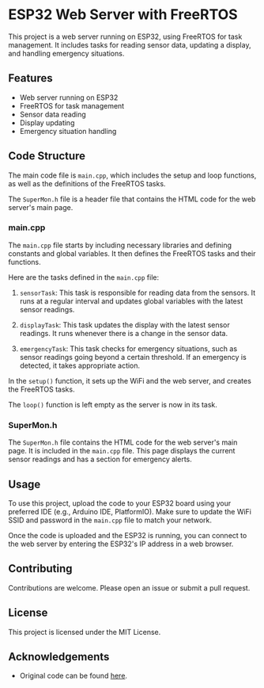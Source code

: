 # ESP32 Web Server with FreeRTOS

This project is a web server running on ESP32, using FreeRTOS for task management. It includes tasks for reading sensor data, updating a display, and handling emergency situations.

## Features

- Web server running on ESP32
- FreeRTOS for task management
- Sensor data reading
- Display updating
- Emergency situation handling

## Code Structure

The main code file is `main.cpp`, which includes the setup and loop functions, as well as the definitions of the FreeRTOS tasks.

The `SuperMon.h` file is a header file that contains the HTML code for the web server's main page.

### main.cpp

The `main.cpp` file starts by including necessary libraries and defining constants and global variables. It then defines the FreeRTOS tasks and their functions.

Here are the tasks defined in the `main.cpp` file:

1. `sensorTask`: This task is responsible for reading data from the sensors. It runs at a regular interval and updates global variables with the latest sensor readings.

2. `displayTask`: This task updates the display with the latest sensor readings. It runs whenever there is a change in the sensor data.

3. `emergencyTask`: This task checks for emergency situations, such as sensor readings going beyond a certain threshold. If an emergency is detected, it takes appropriate action.

In the `setup()` function, it sets up the WiFi and the web server, and creates the FreeRTOS tasks.

The `loop()` function is left empty as the server is now in its task.

### SuperMon.h

The `SuperMon.h` file contains the HTML code for the web server's main page. It is included in the `main.cpp` file. This page displays the current sensor readings and has a section for emergency alerts.

## Usage

To use this project, upload the code to your ESP32 board using your preferred IDE (e.g., Arduino IDE, PlatformIO). Make sure to update the WiFi SSID and password in the `main.cpp` file to match your network.

Once the code is uploaded and the ESP32 is running, you can connect to the web server by entering the ESP32's IP address in a web browser.

## Contributing

Contributions are welcome. Please open an issue or submit a pull request.

## License

This project is licensed under the MIT License.

## Acknowledgements
- Original code can be found [here](https://github.com/KrisKasprzak/ESP32_WebPage).
